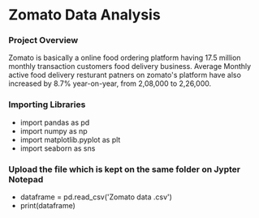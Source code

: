 # Zomato Data Analysis


### Project Overview  



Zomato is basically a online food ordering platform having 17.5 million monthly transaction customers food delivery business.
Average Monthly active food delivery resturant patners on zomato's platform have also increased by 8.7% year-on-year, from 2,08,000
 to 2,26,000.  


### Importing Libraries
- import pandas as pd
- import numpy as np
- import matplotlib.pyplot as plt
- import seaborn as sns

### Upload the file which is kept on the same folder on Jypter Notepad
- dataframe = pd.read_csv('Zomato data .csv')
- print(dataframe)
